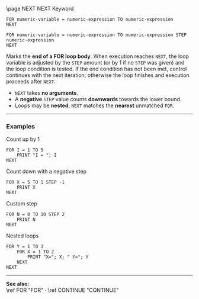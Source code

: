 \page NEXT NEXT Keyword
```basic
FOR numeric-variable = numeric-expression TO numeric-expression
NEXT

FOR numeric-variable = numeric-expression TO numeric-expression STEP numeric-expression
NEXT
```

Marks the **end of a FOR loop body**. When execution reaches `NEXT`, the loop variable is adjusted by the `STEP` amount (or by 1 if no `STEP` was given) and the loop condition is tested. If the end condition has not been met, control continues with the next iteration; otherwise the loop finishes and execution proceeds after `NEXT`.

- `NEXT` takes **no arguments**.
- A **negative** `STEP` value counts **downwards** towards the lower bound.
- Loops may be **nested**; `NEXT` matches the **nearest** unmatched `FOR`.

---

### Examples

Count up by 1
```basic
FOR I = 1 TO 5
    PRINT "I = "; I
NEXT
```

Count down with a negative step
```basic
FOR X = 5 TO 1 STEP -1
    PRINT X
NEXT
```

Custom step
```basic
FOR N = 0 TO 10 STEP 2
    PRINT N
NEXT
```

Nested loops
```basic
FOR Y = 1 TO 3
    FOR X = 1 TO 2
        PRINT "X="; X; " Y="; Y
    NEXT
NEXT
```

---

**See also:**  
\ref FOR "FOR" ·
\ref CONTINUE "CONTINUE"
